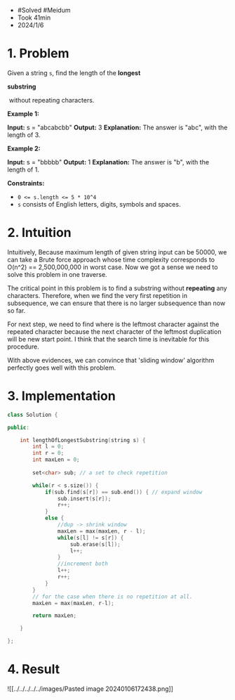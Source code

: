 
- #Solved #Meidum 
- Took 41min
- 2024/1/6

# 1. Problem
Given a string `s`, find the length of the **longest** 

**substring**

 without repeating characters.

**Example 1:**

**Input:** s = "abcabcbb"
**Output:** 3
**Explanation:** The answer is "abc", with the length of 3.

**Example 2:**

**Input:** s = "bbbbb"
**Output:** 1
**Explanation:** The answer is "b", with the length of 1.

**Constraints:**

- `0 <= s.length <= 5 * 10^4`
- `s` consists of English letters, digits, symbols and spaces.

# 2. Intuition

Intuitively, Because maximum length of given string input can be 50000, we can take a Brute force approach whose time complexity corresponds to O(n^2) == 2,500,000,000 in worst case.
Now we got a sense we need to solve this problem in one traverse.

The critical point in this problem is to find a substring without **repeating** any characters.
Therefore, when we find the very first repetition in subsequence, we can ensure that there is no larger subsequence than now so far.

For next step, we need to find where is the leftmost character against the repeated character because the next character of the leftmost duplication will be new start point.
I think that the search time is inevitable for this procedure.

With above evidences, we can convince that 'sliding window' algorithm perfectly goes well with this problem.

# 3. Implementation
```cpp
class Solution {

public:

    int lengthOfLongestSubstring(string s) {
        int l = 0;
        int r = 0;
        int maxLen = 0;
        
        set<char> sub; // a set to check repetition

        while(r < s.size()) {
            if(sub.find(s[r]) == sub.end()) { // expand window
                sub.insert(s[r]);
                r++;
            }
            else {
                //dup -> shrink window
                maxLen = max(maxLen, r - l);
                while(s[l] != s[r]) {
                    sub.erase(s[l]);
                    l++;
                }
				//increment both
                l++;
                r++;
            }
        }
        // for the case when there is no repetition at all.
        maxLen = max(maxLen, r-l);

        return maxLen;

    }

};
```

# 4. Result
![[../../../../../images/Pasted image 20240106172438.png]]